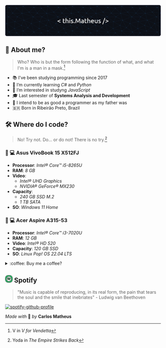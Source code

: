![Header](./github-header-image.png)

## :zombie: About me?  
> Who? Who is but the form following the function of what, and what I'm is a man in a mask.[^1]
> [^1]: V in _V for Vendetta_  

* :books: I've been studying programming since 2017
* :seedling: I’m currently learning _C#_ and _Python_
* :telescope: I’m interested in studyng _JavaScript_
* :mortar_board: Last semester of **Systems Analysis and Development**
* :checkered_flag: I intend to be as good a programmer as my father was
* :brazil: Born in Ribeirão Preto, Brazil

## :hammer_and_wrench: Where do I code?  
> No! Try not. Do... or do not! There is no try.[^2]
> [^2]: Yoda in _The Empire Strikes Back_  

### :small_blue_diamond: :computer: **Asus VivoBook 15 X512FJ**  
  * **Processor**: _Intel® Core™ i5-8265U_
  * **RAM**: _8 GB_
  * **Video**:
    * _Intel® UHD Graphics_
    * _NVIDIA® GeForce® MX230_
  * **Capacity**:
    * _240 GB SSD M.2_
    * _1 TB SATA_
  * **SO**: _Windows 11 Home_

### :small_blue_diamond: :computer: **Acer Aspire A315-53**  
  * **Processor**: _Intel® Core™ i3-7020U_
  * **RAM**: _12 GB_
  * **Video**: _Intel® HD 520_
  * **Capacity**: _120 GB SSD_
  * **SO**: _Linux_ _Pop! OS 22.04 LTS_

<details>
<summary>:coffee: Buy me a coffee?</summary>
  <picture>
    <img src="./QRCoffee.png" alt="Buy-me-a-coffee?">
  </picture>
	
	> "People say money can’t buy happiness. They lie. Money buys coffee, coffee makes me happy!"
</details>

##   <img src="./iconSpotify.png" alt="SpotifyIcon"> **Spotify**   
> "Music is capable of reproducing, in its real form, the pain that tears the soul and the smile that inebriates" - Ludwig van Beethoven   

[![spotify-github-profile](https://spotify-github-profile.vercel.app/api/view?uid=31hkxmpk44xjskoaw557hpy5jggy&cover_image=false&theme=compact&show_offline=false&background_color=000000&interchange=false)](https://spotify-github-profile.vercel.app/api/view?uid=31hkxmpk44xjskoaw557hpy5jggy&redirect=true)

_Made with_ :brain: _by_ **Carlos Matheus**
